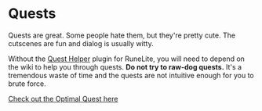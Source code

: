 # Quests
Quests are great. Some people hate them, but they're pretty cute. The cutscenes are fun and dialog is usually witty.

Without the [Quest Helper](https://runelite.net/plugin-hub/show/quest-helper) plugin for RuneLite, you will need to depend on the wiki to help you through quests. **Do not try to raw-dog quests.** It's a tremendous waste of time and the quests are not intuitive enough for you to brute force.

[Check out the Optimal Quest here](https://oldschool.runescape.wiki/w/Optimal_quest_guide#Quests)
